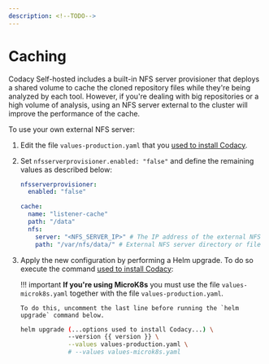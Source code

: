 ```yaml
---
description: <!--TODO-->
---
```


# Caching

Codacy Self-hosted includes a built-in NFS server provisioner that deploys a shared volume to cache the cloned repository files while they're being analyzed by each tool. However, if you're dealing with big repositories or a high volume of analysis, using an NFS server external to the cluster will improve the performance of the cache.

To use your own external NFS server:

1.  Edit the file `values-production.yaml` that you [used to install Codacy](../../index.md#helm-upgrade).

1.  Set `nfsserverprovisioner.enabled: "false"` and define the remaining values as described below:

    ```yaml
    nfsserverprovisioner:
      enabled: "false"

    cache:
      name: "listener-cache"
      path: "/data"
      nfs:
        server: "<NFS_SERVER_IP>" # The IP address of the external NFS server
        path: "/var/nfs/data/" # External NFS server directory or file system to be mounted
    ```

1.  Apply the new configuration by performing a Helm upgrade. To do so execute the command [used to install Codacy](../../index.md#helm-upgrade):

    !!! important
        **If you're using MicroK8s** you must use the file `values-microk8s.yaml` together with the file `values-production.yaml`.
        
        To do this, uncomment the last line before running the `helm upgrade` command below.

    ```bash
    helm upgrade (...options used to install Codacy...) \
                 --version {{ version }} \
                 --values values-production.yaml \
                 # --values values-microk8s.yaml
    ```
